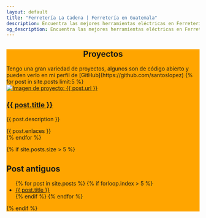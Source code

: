 ```yaml
---
layout: default
title: "Ferretería La Cadena | Ferretería en Guatemala"
description: Encuentra las mejores herramientas eléctricas en Ferretería La Cadena. Ofrecemos una amplia selección de soldadoras, compresores y maquinarias para carpintería a precios competitivos en Guatemala.
og_description: Encuentra las mejores herramientas eléctricas en Ferretería La Cadena. Ofrecemos una amplia selección de soldadoras, compresores y maquinarias para carpintería a precios competitivos en Guatemala.
---
```

<style>
    .post-title a {
        text-decoration: none;
    }
    .tituloH3Skills{
      font-size:18px;
    }
</style>
<div class="container" style="background:orange">
<h2 style="text-align:center" title="Proyectos">Proyectos</h2>
Tengo una gran variedad de proyectos, algunos son de código abierto y pueden verlo en mi perfil de [GitHub](https://github.com/santoslopez)
{% for post in site.posts limit:5 %}
<div class="card mb-3" style="max-width:100%;">
  <div class="row g-0">
    <div class="col-md-4">
      <a href="{{ post.url }}" title="Visita el enlace {{ post.title }} para más información.">
        <img src="{{ post.imagenPrincipal }}" class="img-fluid rounded-start" alt="Imagen de proyecto: {{ post.url }}">
      </a>
    </div>
    <div class="col-md-8">
      <div class="card-body">
        <a href="{{ post.url }}" title="Más información de {{ post.title }} visita el enlace.">
            <h3 class="card-title tituloH3Skills">{{ post.title }}</h3>
        </a>
        <p class="card-text">{{ post.description }}</p>
        {{ post.enlaces }}
        <!--p class="card-text"><small class="text-body-secondary">{{ post.date | date: "%A %B %-d, %Y" }}</small></p-->
      </div>
    </div>
  </div>
</div>
{% endfor %}

{% if site.posts.size > 5 %}
## Post antiguos
<ul>
    {% for post in site.posts %}
        {% if forloop.index > 5 %}
            <li><a class="post-title" href="{{ post.url }}" title="{{ post.title }}">{{ post.title }}</a></li>
        {% endif %}
    {% endfor %}
</ul>
{% endif %}
</div>